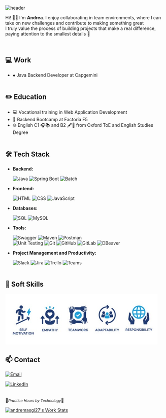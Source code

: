 ![header](https://capsule-render.vercel.app/api?type=waving&color=DCFCDC&height=220&section=header&text=Andrea&fontSize=60&animation=fadeIn&fontAlignY=38&desc=Software%20Developer&descAlignY=51&descAlign=62&font=Poppins&fontColor=144038)

<!--
<div align="center">
  <img src="https://media.tenor.com/yzNFALESODQAAAAM/coding-hack.gif" width="100%" height="15px" />
  <h1><strong> Andrea Martínez Sánchez </strong></h1>
  <p style="font-size: 18px; padding:10px; text-align:center;">
    <strong>Software Developer</strong><br>
  </p>
</div>
<div align="center">
  <img src="https://media.tenor.com/yzNFALESODQAAAAM/coding-hack.gif" width="100%" height="15px" />
</div>
<br>
-->
  Hi! 👋🏻 I'm **Andrea**. I enjoy collaborating in team environments, where I can take on new challenges and contribute to making something great <br>I truly value the process of building projects that make a real difference, paying attention to the smallest details 🌟

<br>

## 💻 Work
- ♠️ Java Backend Developer at Capgemini 
<br><br>

## ✏️ Education
- 💻 Vocational training in Web Application Development
- 🔭 Backend Bootcamp at Factoría F5
- 🌐 English C1 🎧📚 and B2 🖋️💬 from Oxford ToE and English Studies Degree
<br><br>

## 🛠️ Tech Stack
- **Backend:**

  ![Java](https://img.shields.io/badge/Java-007396?style=for-the-badge&logo=java&logoColor=white)
  ![Spring Boot](https://img.shields.io/badge/Spring_Boot-6DB33F?style=for-the-badge&logo=spring&logoColor=white)
  ![Batch](https://img.shields.io/badge/Batch-F58025?style=for-the-badge&logoColor=white)
 

- **Frontend:**

  
  ![HTML](https://img.shields.io/badge/HTML5-E34F26?style=for-the-badge&logo=html5&logoColor=white)
  ![CSS](https://img.shields.io/badge/CSS3-1572B6?style=for-the-badge&logo=css3&logoColor=white)
  ![JavaScript](https://img.shields.io/badge/JavaScript-F7DF1E?style=for-the-badge&logo=javascript&logoColor=black)
  
- **Databases:**
  
  ![SQL](https://img.shields.io/badge/SQL-003B57?style=for-the-badge&logo=postgresql&logoColor=white)
  ![MySQL](https://img.shields.io/badge/MySQL-4479A1?style=for-the-badge&logo=mysql&logoColor=white)

- **Tools:**
  
  ![Swagger](https://img.shields.io/badge/Swagger-85EA2D?style=for-the-badge&logo=swagger&logoColor=black)
  ![Maven](https://img.shields.io/badge/Maven-C71A36?style=for-the-badge&logo=apache-maven&logoColor=white)
  ![Postman](https://img.shields.io/badge/Postman-FF6C37?style=for-the-badge&logo=postman&logoColor=white)  
  ![Unit Testing](https://img.shields.io/badge/Unit_Testing-007ACC?style=for-the-badge&logo=testing-library&logoColor=white)
  ![Git](https://img.shields.io/badge/Git-F05032?style=for-the-badge&logo=git&logoColor=white)
  ![GitHub](https://img.shields.io/badge/GitHub-181717?style=for-the-badge&logo=github&logoColor=white)
  ![GitLab](https://img.shields.io/badge/GitLab-FC6D26?style=for-the-badge&logo=gitlab&logoColor=white)
  ![DBeaver](https://img.shields.io/badge/DBeaver-3776AB?style=for-the-badge&logoColor=white)


- **Project Management and Productivity:**

  ![Slack](https://img.shields.io/badge/Slack-4A154B?style=for-the-badge&logo=slack&logoColor=white)
  ![Jira](https://img.shields.io/badge/Jira-0052CC?style=for-the-badge&logo=jira&logoColor=white)
  ![Trello](https://img.shields.io/badge/Trello-0079BF?style=for-the-badge&logo=trello&logoColor=white)
  ![Teams](https://img.shields.io/badge/Teams-6264A7?style=for-the-badge&logoColor=white)
<br><br>
## 👤 Soft Skills
 <img src="SoftSkills.png" />


## 📫 Contact
  [![Email](https://img.shields.io/badge/Email-andreamsgi27%40hotmail.com-blue?logo=gmail&logoColor=white)](mailto:andreamsgi27@hotmail.com)  
  
  [![LinkedIn](https://img.shields.io/badge/LinkedIn-Profile-blue?logo=linkedin&logoColor=white)](https://www.linkedin.com/in/andrea-martinez-sanchez)
<br><br><br>
🔹<small><i>Practice Hours by Technology</i></small>🔹

[![andremasgi27's Work Stats](https://github-readme-stats.vercel.app/api/wakatime?username=andreamsgi27&layout=compact)](https://wakatime.com/@andreamsgi27)

